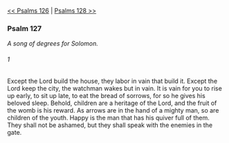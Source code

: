 [<< Psalms 126](Psalms%20126)  |  [Psalms 128 >>](Psalms%20128)

### Psalm 127

*A song of degrees for Solomon.*

###### 1
Except the Lord build the house, they labor in vain that build it. Except the Lord keep the city, the watchman wakes but in vain. It is vain for you to rise up early, to sit up late, to eat the bread of sorrows, for so he gives his beloved sleep. Behold, children are a heritage of the Lord, and the fruit of the womb is his reward. As arrows are in the hand of a mighty man, so are children of the youth. Happy is the man that has his quiver full of them. They shall not be ashamed, but they shall speak with the enemies in the gate.